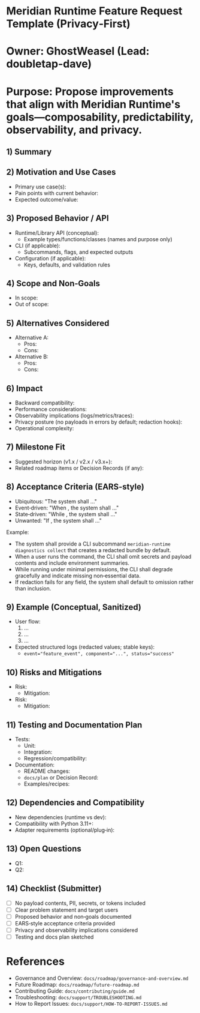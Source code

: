 # Meridian Runtime Feature Request Template (Privacy‑First)
# Owner: GhostWeasel (Lead: doubletap-dave)
# Purpose: Propose improvements that align with Meridian Runtime's goals—composability, predictability, observability, and privacy.

## 1) Summary
<!-- 1–3 sentences describing the feature at a high level. What problem does it solve? Who benefits? -->

## 2) Motivation and Use Cases
<!-- Explain why this is important. Include concrete scenarios (sanitized; no payload contents). -->
- Primary use case(s):
- Pain points with current behavior:
- Expected outcome/value:

## 3) Proposed Behavior / API
<!-- Describe the intended behavior. Include example usage patterns or CLI flows. -->
- Runtime/Library API (conceptual):
  - Example types/functions/classes (names and purpose only)
- CLI (if applicable):
  - Subcommands, flags, and expected outputs
- Configuration (if applicable):
  - Keys, defaults, and validation rules

## 4) Scope and Non‑Goals
<!-- Clarify boundaries to avoid scope creep. -->
- In scope:
- Out of scope:

## 5) Alternatives Considered
<!-- Summarize other approaches, trade‑offs, and why they were not chosen. -->
- Alternative A:
  - Pros:
  - Cons:
- Alternative B:
  - Pros:
  - Cons:

## 6) Impact
<!-- Describe expected impact on users, DX, and runtime characteristics. -->
- Backward compatibility:
- Performance considerations:
- Observability implications (logs/metrics/traces):
- Privacy posture (no payloads in errors by default; redaction hooks):
- Operational complexity:

## 7) Milestone Fit
<!-- Where might this fit in the roadmap? Short/medium/long term? Reference post‑v1 roadmap themes if relevant. -->
- Suggested horizon (v1.x / v2.x / v3.x+):
- Related roadmap items or Decision Records (if any):

## 8) Acceptance Criteria (EARS‑style)
<!-- Use clear, testable statements. -->
- Ubiquitous: "The system shall …"
- Event‑driven: "When <event>, the system shall …"
- State‑driven: "While <state>, the system shall …"
- Unwanted: "If <failure>, the system shall …"

Example:
- The system shall provide a CLI subcommand `meridian-runtime diagnostics collect` that creates a redacted bundle by default.
- When a user runs the command, the CLI shall omit secrets and payload contents and include environment summaries.
- While running under minimal permissions, the CLI shall degrade gracefully and indicate missing non‑essential data.
- If redaction fails for any field, the system shall default to omission rather than inclusion.

## 9) Example (Conceptual, Sanitized)
<!-- Provide a short worked example of how a user would experience the feature. No real data or payload contents. -->
- User flow:
  1) …
  2) …
  3) …
- Expected structured logs (redacted values; stable keys):
  - `event="feature_event", component="...", status="success"`

## 10) Risks and Mitigations
<!-- Privacy, security, operational, and maintenance risks with proposed mitigations. -->
- Risk:
  - Mitigation:
- Risk:
  - Mitigation:

## 11) Testing and Documentation Plan
<!-- How will we validate and document this feature? -->
- Tests:
  - Unit:
  - Integration:
  - Regression/compatibility:
- Documentation:
  - README changes:
  - `docs/plan` or Decision Record:
  - Examples/recipes:

## 12) Dependencies and Compatibility
<!-- New libraries, optional adapters, or environment constraints. -->
- New dependencies (runtime vs dev):
- Compatibility with Python 3.11+:
- Adapter requirements (optional/plug‑in):

## 13) Open Questions
<!-- List unresolved questions to facilitate discussion. -->
- Q1:
- Q2:

## 14) Checklist (Submitter)
- [ ] No payload contents, PII, secrets, or tokens included
- [ ] Clear problem statement and target users
- [ ] Proposed behavior and non‑goals documented
- [ ] EARS‑style acceptance criteria provided
- [ ] Privacy and observability implications considered
- [ ] Testing and docs plan sketched

# References
- Governance and Overview: `docs/roadmap/governance-and-overview.md`
- Future Roadmap: `docs/roadmap/future-roadmap.md`
- Contributing Guide: `docs/contributing/guide.md`
- Troubleshooting: `docs/support/TROUBLESHOOTING.md`
- How to Report Issues: `docs/support/HOW-TO-REPORT-ISSUES.md`